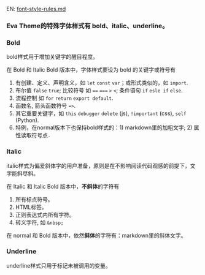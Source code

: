 EN: [font-style-rules.md](https://github.com/fisheva/Eva-Theme/blob/master/documents/font-style-rules.md)

### Eva Theme的特殊字体样式有 bold、italic、underline。

### Bold
bold样式用于增加关键字的醒目程度。

在 Bold 和 Italic Bold 版本中，字体样式要设为 bold 的关键字或符号有
1. 有创建、定义、声明含义，如 `let` `const` `var`；或形式类似的，如 `import`.
2. 布尔值 `false` `true`; 比较符号 如 `==` `===` `>` `<`; 条件语句 `if` `esle if` `else`.
3. 流程控制 如 `for` `return` `export default`.
4. 函数名, 箭头函数符号 `=>`.
5. 其它重要关键字，如 `this` `debugger` `delete` (js), `!important` (css), `self` (Python).
6. 特例，在normal版本下也保持bold样式的：1) markdown里的加粗文字; 2) 属性读取符号点`.`

### Italic
italic样式为偏爱斜体字的用户准备，原则是在不影响阅读代码观感的前提下，文字能斜尽斜。

在 Italic 和 Italic Bold 版本中，**不斜体**的字符有
1. 所有标点符号。
2. HTML标签。
3. 正则表达式内所有字符。
4. 转义字符, 如 `&nbsp;`

在 normal 和 Bold 版本中，依然**斜体**的字符有：markdown里的斜体文字。

### Underline
underline样式只用于标记未被调用的变量。